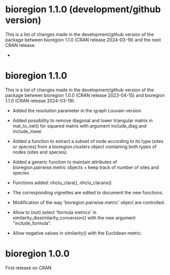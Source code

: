 # bioregion 1.1.0 (development/github version)

This is a list of changes made in the development/github version of the package
between bioregion 1.1.0 (CRAN release 2024-03-19) and the next CRAN release.

* 
 
# bioregion 1.1.0 

This is a list of changes made in the development/github version of the package
between bioregion 1.0.0 (CRAN release 2023-04-15) and bioregion 1.1.0 
(CRAN release 2024-03-19).

* Added the resolution parameter in the igraph Louvain version

* Added possibility to remove diagonal and lower triangular matrix in 
mat_to_net() for squared matrix with argument include_diag and include_lower

* Added a function to extract a subset of node according to its type (sites or 
species) from a bioregion.clusters object containing both types of nodes (sites 
and species).

* Added a generic function to maintain attributes of bioregion.pairwise.metric
objects + keep track of number of sites and species

* Functions added: nhclu_clara(), nhclu_clarans()  

* The corresponding vignettes are edited to document the new functions.  

* Modification of the way 'bioregion.pairwise.metric' object are controlled.

* Allow to (not) select 'formula metrics' in 
similarity_dissimilarity_conversion() with the new argument "include_formula".

* Allow negative values in similarity() with the Euclidean metric.

# bioregion 1.0.0 

First release on CRAN

